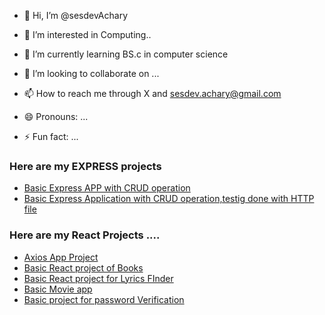 - 👋 Hi, I’m @sesdevAchary
- 👀 I’m interested in Computing..
- 🌱 I’m currently learning BS.c in computer science 
- 💞️ I’m looking to collaborate on ...
- 📫 How to reach me through X and sesdev.achary@gmail.com


- 😄 Pronouns: ...
- ⚡ Fun fact: ...

<!---
sesdevAchary/sesdevAchary is a ✨ special ✨ repository because its `README.md` (this file) appears on your GitHub profile.
You can click the Preview link to take a look at your changes.
--->


### Here are my EXPRESS projects
- [Basic Express APP with CRUD operation](https://github.com/sesdevAchary/Express_app_level_1_usingCRUD)
- [Basic Express Application with CRUD operation,testig done with HTTP file](https://github.com/sesdevAchary/Express-app-level-2)
### Here are my React Projects ....
- [ Axios App Project]( https://github.com/sesdevAchary/React-Project-level-1/tree/main/axios-app)
- [Basic React project of Books ](https://github.com/sesdevAchary/react-Project-level-1)
- [Basic React project for Lyrics FInder](https://github.com/sesdevAchary/React-Project-level-1/tree/main/lyrics-finder)
- [Basic Movie app](https://github.com/sesdevAchary/React-Project-level-1/tree/main/movie-app)
- [Basic project for password Verification](https://github.com/sesdevAchary/React-Project-level-1/tree/main/password-verification)

